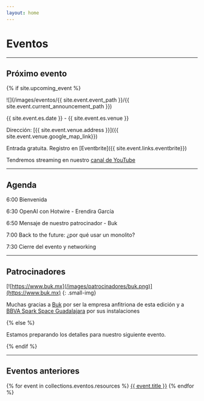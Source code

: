 ```yaml
---
layout: home
---
```


# Eventos

---

## Próximo evento

{% if site.upcoming_event %}

![](/images/eventos/{{ site.event.event_path }}/{{ site.event.current_announcement_path }})

{{ site.event.es.date }} - {{ site.event.es.venue }}

Dirección: [{{ site.event.venue.address }}]({{ site.event.venue.google_map_link}})

Entrada gratuita. Registro en [Eventbrite]({{ site.event.links.eventbrite}})

Tendremos streaming en nuestro [canal de YouTube]({{site.event.links.yotube}})

---

## Agenda

6:00 Bienvenida

6:30 OpenAI con Hotwire - Erendira García

6:50 Mensaje de nuestro patrocinador -  Buk

7:00 Back to the future: ¿por qué usar un monolito?

7:30 Cierre del evento y networking

---

## Patrocinadores

[![https://www.buk.mx](/images/patrocinadores/buk.png)](https://www.buk.mx)
{: .small-img}


Muchas gracias a [Buk](https://www.buk.mx) por ser la empresa anfitriona de esta edición y a [BBVA Spark Space Guadalajara](https://www.bbvaspark.com/contenido/es/spark-space/guadalajara/) por sus instalaciones


{% else %}

Estamos preparando los detalles para nuestro siguiente evento.

{% endif %}

---

## Eventos anteriores

{% for event in collections.eventos.resources %}
 <a href="{{ event.relative_url }}">{{ event.title }}</a>
{% endfor %}
